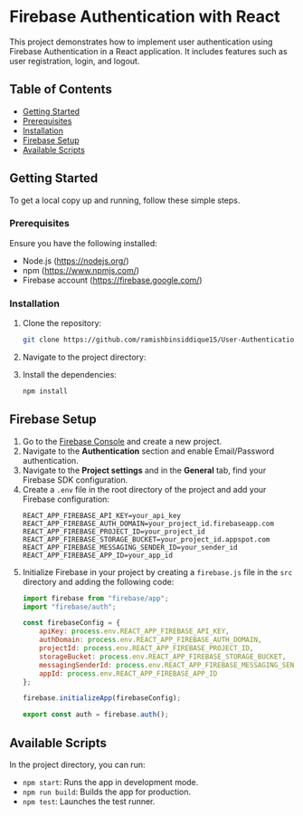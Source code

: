 # Firebase Authentication with React

This project demonstrates how to implement user authentication using Firebase Authentication in a React application. It includes features such as user registration, login, and logout.

## Table of Contents

- [Getting Started](#getting-started)
- [Prerequisites](#prerequisites)
- [Installation](#installation)
- [Firebase Setup](#firebase-setup)
- [Available Scripts](#available-scripts)

## Getting Started

To get a local copy up and running, follow these simple steps.

### Prerequisites

Ensure you have the following installed:

- Node.js (https://nodejs.org/)
- npm (https://www.npmjs.com/)
- Firebase account (https://firebase.google.com/)

### Installation

1. Clone the repository:
    ```sh
    git clone https://github.com/ramishbinsiddique15/User-Authentication.git
    ```
2. Navigate to the project directory:

3. Install the dependencies:
    ```sh
    npm install
    ```

## Firebase Setup

1. Go to the [Firebase Console](https://console.firebase.google.com/) and create a new project.
2. Navigate to the **Authentication** section and enable Email/Password authentication.
3. Navigate to the **Project settings** and in the **General** tab, find your Firebase SDK configuration.
4. Create a `.env` file in the root directory of the project and add your Firebase configuration:
    ```plaintext
    REACT_APP_FIREBASE_API_KEY=your_api_key
    REACT_APP_FIREBASE_AUTH_DOMAIN=your_project_id.firebaseapp.com
    REACT_APP_FIREBASE_PROJECT_ID=your_project_id
    REACT_APP_FIREBASE_STORAGE_BUCKET=your_project_id.appspot.com
    REACT_APP_FIREBASE_MESSAGING_SENDER_ID=your_sender_id
    REACT_APP_FIREBASE_APP_ID=your_app_id
    ```
5. Initialize Firebase in your project by creating a `firebase.js` file in the `src` directory and adding the following code:
    ```javascript
    import firebase from "firebase/app";
    import "firebase/auth";

    const firebaseConfig = {
        apiKey: process.env.REACT_APP_FIREBASE_API_KEY,
        authDomain: process.env.REACT_APP_FIREBASE_AUTH_DOMAIN,
        projectId: process.env.REACT_APP_FIREBASE_PROJECT_ID,
        storageBucket: process.env.REACT_APP_FIREBASE_STORAGE_BUCKET,
        messagingSenderId: process.env.REACT_APP_FIREBASE_MESSAGING_SENDER_ID,
        appId: process.env.REACT_APP_FIREBASE_APP_ID
    };

    firebase.initializeApp(firebaseConfig);

    export const auth = firebase.auth();
    ```
## Available Scripts

In the project directory, you can run:

- `npm start`: Runs the app in development mode.
- `npm run build`: Builds the app for production.
- `npm test`: Launches the test runner.


